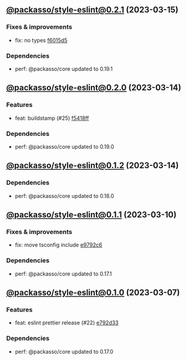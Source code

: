 ## [@packasso/style-eslint@0.2.1](https://github.com/qiwi/packasso/compare/2023.3.14-packasso.style-eslint.0.2.0-f0...2023.3.15-packasso.style-eslint.0.2.1-f0) (2023-03-15)

### Fixes & improvements
* fix: no types [f6015d5](https://github.com/qiwi/packasso/commit/f6015d5f46c89f9c419c1c480567a1df27629162)

### Dependencies
* perf: @packasso/core updated to 0.19.1

## [@packasso/style-eslint@0.2.0](https://github.com/qiwi/packasso/compare/2023.3.14-packasso.style-eslint.0.1.2-f0...2023.3.14-packasso.style-eslint.0.2.0-f0) (2023-03-14)

### Features
* feat: buildstamp (#25) [f5418ff](https://github.com/qiwi/packasso/commit/f5418ffac84f7d369b99f2dd80ffaafce82cf736)

### Dependencies
* perf: @packasso/core updated to 0.19.0

## [@packasso/style-eslint@0.1.2](https://github.com/qiwi/packasso/compare/2023.3.10-packasso.style-eslint.0.1.1-f0...2023.3.14-packasso.style-eslint.0.1.2-f0) (2023-03-14)

### Dependencies
* perf: @packasso/core updated to 0.18.0

## [@packasso/style-eslint@0.1.1](https://github.com/qiwi/packasso/compare/2023.3.7-packasso.style-eslint.0.1.0-f0...2023.3.10-packasso.style-eslint.0.1.1-f0) (2023-03-10)

### Fixes & improvements
* fix: move tsconfig include [e9792c6](https://github.com/qiwi/packasso/commit/e9792c6a6628f1805582d1fcfa388b176adce7b0)

### Dependencies
* perf: @packasso/core updated to 0.17.1

## [@packasso/style-eslint@0.1.0](https://github.com/qiwi/packasso/compare/undefined...2023.3.7-packasso.style-eslint.0.1.0-f0) (2023-03-07)

### Features
* feat: eslint prettier release (#22) [e792d33](https://github.com/qiwi/packasso/commit/e792d336e83fc3c851e1541d2f6bed8560fa35f4)

### Dependencies
* perf: @packasso/core updated to 0.17.0
